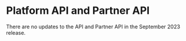 # Platform API and Partner API

<head>
  <meta name="guidename" content="Release Notes"/>
  <meta name="context" content="GUID-b8fc3834-0eae-4ff9-a1c8-87573bb575cd"/>
</head>


There are no updates to the API and Partner API in the September 2023 release.